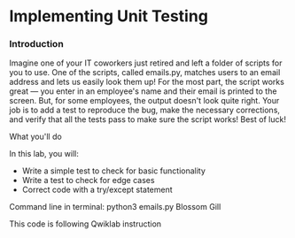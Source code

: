 # Implementing Unit Testing
### Introduction
Imagine one of your IT coworkers just retired and left a folder of scripts for you to use. One of the scripts, called emails.py, matches users to an email address and lets us easily look them up! For the most part, the script works great — you enter in an employee's name and their email is printed to the screen. But, for some employees, the output doesn't look quite right. Your job is to add a test to reproduce the bug, make the necessary corrections, and verify that all the tests pass to make sure the script works! Best of luck!

What you'll do

In this lab, you will:

* Write a simple test to check for basic functionality
* Write a test to check for edge cases
* Correct code with a try/except statement

Command line in terminal: python3 emails.py Blossom Gill

This code is following Qwiklab instruction
